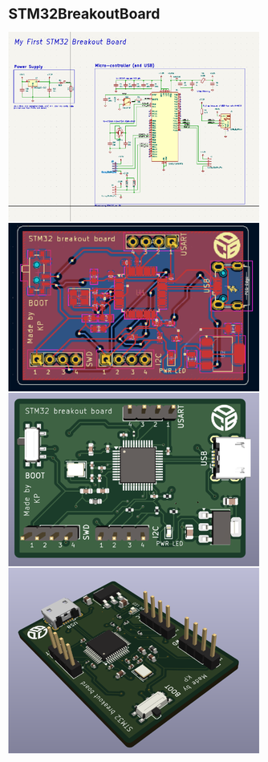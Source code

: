 # STM32BreakoutBoard

<img src="Images/board_schematic.png" width=500/>

<img src="Images/board_layout.png" width=500/>

<img src="Images/board_top_view_3d.png" width=500/>

<img src="Images/board_pers_3d.png" width=500/>
